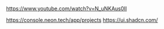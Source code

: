 https://www.youtube.com/watch?v=N_uNKAus0II

https://console.neon.tech/app/projects
https://ui.shadcn.com/

